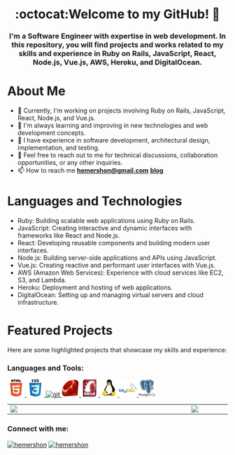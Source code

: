 <h1 align="center">:octocat:Welcome to my GitHub! 👋</h1>
<h3 align="center">I'm a Software Engineer with expertise in web development. In this repository, you will find projects and works related to my skills and experience in Ruby on Rails, JavaScript, React, Node.js, Vue.js, AWS, Heroku, and DigitalOcean.</h3>

# About Me

- 🔭 Currently, I'm working on projects involving Ruby on Rails, JavaScript, React, Node.js, and Vue.js.
- 🌱 I'm always learning and improving in new technologies and web development concepts.
- 💼 I have experience in software development, architectural design, implementation, and testing.
- 💬 Feel free to reach out to me for technical discussions, collaboration opportunities, or any other inquiries.
- 📫 How to reach me **hemershon@gmail.com**  [**blog**](https://hemershon.github.io/)

# Languages and Technologies

- Ruby: Building scalable web applications using Ruby on Rails.
- JavaScript: Creating interactive and dynamic interfaces with frameworks like React and Node.js.
- React: Developing reusable components and building modern user interfaces.
- Node.js: Building server-side applications and APIs using JavaScript.
- Vue.js: Creating reactive and performant user interfaces with Vue.js.
- AWS (Amazon Web Services): Experience with cloud services like EC2, S3, and Lambda.
- Heroku: Deployment and hosting of web applications.
- DigitalOcean: Setting up and managing virtual servers and cloud infrastructure.
# Featured Projects

Here are some highlighted projects that showcase my skills and experience:


<h3 align="left">Languages and Tools:</h3>

<p align="left"> 
<a href="https://www.w3.org/html/" target="_blank"> <img src="https://raw.githubusercontent.com/devicons/devicon/master/icons/html5/html5-original-wordmark.svg" alt="html5" width="40" height="40"/> </a>
<a href="https://www.w3schools.com/css/" target="_blank"> <img src="https://raw.githubusercontent.com/devicons/devicon/master/icons/css3/css3-original-wordmark.svg" alt="css3" width="40" height="40"/> </a>
<a href="https://git-scm.com/" target="_blank"> <img src="https://www.vectorlogo.zone/logos/git-scm/git-scm-icon.svg" alt="git" width="40" height="40"/> </a>
<a href="https://www.ruby-lang.org/en/" target="_blank"> <img src="https://raw.githubusercontent.com/devicons/devicon/master/icons/ruby/ruby-original.svg" alt="ruby" width="40" height="40"/> </a>
<a href="https://rubyonrails.org" target="_blank"> <img src="https://raw.githubusercontent.com/devicons/devicon/master/icons/rails/rails-original-wordmark.svg" alt="rails" width="40" height="40"/> </a>
<a href="https://www.linux.org/" target="_blank"> <img src="https://raw.githubusercontent.com/devicons/devicon/master/icons/linux/linux-original.svg" alt="linux" width="40" height="40"/> </a> 
<a href="https://www.mysql.com/" target="_blank"> <img src="https://raw.githubusercontent.com/devicons/devicon/master/icons/mysql/mysql-original-wordmark.svg" alt="mysql" width="40" height="40"/> </a>
<a href="https://www.postgresql.org" target="_blank"> <img src="https://raw.githubusercontent.com/devicons/devicon/master/icons/postgresql/postgresql-original-wordmark.svg" alt="postgresql" width="40" height="40"/> </a> 
</p>

<center>
  <table>
    <tr>
        <td><img width="400px" align="left" src="https://github-readme-stats.vercel.app/api/top-langs/?username=hemershon&hide=html&layout=compact&theme=default" /></td>
        <td><img width="495px" align="left" src="https://github-readme-stats.vercel.app/api?username=hemershon&theme=default"/></td>
    </tr>   
  </table>
</center> 
<p align="left">
    <h3 align="left">Connect with me:</h3>
    <a href="https://linkedin.com/in//hemershon-silva-22646749" target="blank"><img align="center" src="https://cdn.jsdelivr.net/npm/simple-icons@3.0.1/icons/linkedin.svg" alt="hemershon" height="30" width="40" /></a>
    <a href="https://instagram.com/hemershon" target="blank"><img align="center" src="https://cdn.jsdelivr.net/npm/simple-icons@3.0.1/icons/instagram.svg" alt="hemershon" height="30" width="40" /></a>
</p>
<br>